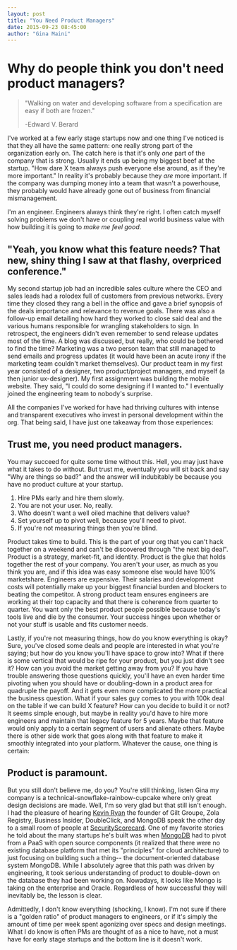 ```yaml
---
layout: post
title: "You Need Product Managers"
date: 2015-09-23 08:45:00
author: "Gina Maini"
---
```


Why do people think you don't need product managers?
=====================================================

> "Walking on water and developing software from a specification are easy if both are frozen."
>
> -Edward V. Berard

I've worked at a few early stage startups now and one thing I've noticed is that they all have the same pattern: one really strong part of the organization early on. The catch here is that it's only *one* part of the company that is strong. Usually it ends up being my biggest beef at the startup. "How dare X team always push everyone else around, as if they're more important." In reality it's probably because they *are* more important. If the company was dumping money into a team that wasn't a powerhouse, they probably would have already gone out of business from financial mismanagement.

I'm an engineer. Engineers always think they're right. I often catch myself solving problems we don't have or coupling real world business value with how building it is going to *make me feel good*.

"Yeah, you know what this feature needs? That new, shiny thing I saw at that flashy, overpriced conference."
-----------------------------------------------------------------------------------------------------------

My second startup job had an incredible sales culture where the CEO and sales leads had a rolodex full of customers from previous networks. Every time they closed they rang a bell in the office and gave a brief synopsis of the deals importance and relevance to revenue goals. There was also a follow-up email detailing how hard they worked to close said deal and the various humans responsible for wrangling stakeholders to sign. In retrospect, the engineers didn't even remember to send release updates most of the time. A blog was discussed, but really, who could be bothered to find the time? Marketing was a two person team that still managed to send emails and progress updates (it would have been an acute irony if the marketing team couldn't market themselves). Our product team in my first year consisted of a designer, two product/project managers, and myself (a then junior ux-designer). My first assignment was building the mobile website. They said, "I could do some designing if I wanted to." I eventually joined the engineering team to nobody's surprise.

All the companies I've worked for have had thriving cultures with intense and transparent executives who invest in personal development within the org. That being said, I have just one takeaway from those experiences:

Trust me, you need product managers.
-------------------------------------

You may succeed for quite some time without this. Hell, you may just have what it takes to do without. But trust me, eventually you will sit back and say "Why are things so bad?" and the answer will indubitably be because you have no product culture at your startup.

1. Hire PMs early and hire them slowly.
2. You are not your user. No, really.
3. Who doesn't want a well oiled machine that delivers value?
4. Set yourself up to pivot well, because you'll need to pivot.
5. If you're not measuring things then you're blind.

Product takes time to build. This is the part of your org that you can't hack together on a weekend and can't be discovered through "the next big deal". Product is a strategy, market-fit, and identity. Product is the glue that holds together the rest of your company. You aren't your user, as much as you think you are, and if this idea was easy someone else would have 100% marketshare. Engineers are expensive. Their salaries and development costs will potentially make up your biggest financial burden and blockers to beating the competitor. A strong product team ensures engineers are working at their top capacity and that there is coherence from quarter to quarter. You want only the best product people possible because today's tools live and die by the consumer. Your success hinges upon whether or not your stuff is usable and fits customer needs.

Lastly, if you're not measuring things, how do you know everything is okay? Sure, you've closed some deals and people are interested in what you're saying; but how do you know you'll have space to grow into? What if there is some vertical that would be ripe for your product, but you just didn't see it? How can you avoid the market getting away from you? If you have trouble answering those questions quickly, you'll have an even harder time pivoting when you should have or doubling-down in a product area for quadruple the payoff. And it gets even more complicated the more practical the business question. What if your sales guy comes to you with 100k deal on the table if we can build X feature? How can you decide to build it or not? It seems simple enough, but maybe in reality you'd have to hire more engineers and maintain that legacy feature for 5 years. Maybe that feature would only apply to a certain segment of users and alienate others. Maybe there is other side work that goes along with that feature to make it smoothly integrated into your platform. Whatever the cause, one thing is certain:

Product is paramount.
-----------------------

But you still don't believe me, do you? You're still thinking, listen Gina my company is a technical-snowflake-rainbow-cupcake where only great design decisions are made. Well, I'm so very glad but that still isn't enough. I had the pleasure of hearing [Kevin Ryan](https://en.wikipedia.org/wiki/Kevin_P._Ryan) the founder of Gilt Groupe, Zola Registry, Business Insider, DoubleClick, and MongoDB speak the other day to a small room of people at [SecurityScorecard](http://securityscorecard.com/). One of my favorite stories he told about the many startups he's built was when [MongoDB](https://en.wikipedia.org/wiki/MongoDB_Inc.) had to pivot from a PaaS with open source components (it realized that there were no existing database platform that met its "principles" for cloud architecture) to just focusing on building such a thing-- the document-oriented database system MongoDB. While I absolutely agree that this path was driven by engineering, it took serious understanding of product to double-down on the database they had been working on. Nowadays, it looks like Mongo is taking on the enterprise and Oracle. Regardless of how successful they will inevitably be, the lesson is clear. 

Admittedly, I don't know everything (shocking, I know). I'm not sure if there is a "golden ratio" of product managers to engineers, or if it's simply the amount of time per week spent agonizing over specs and design meetings. What I do know is often PMs are thought of as a nice to have, not a must have for early stage startups and the bottom line is it doesn't work.

